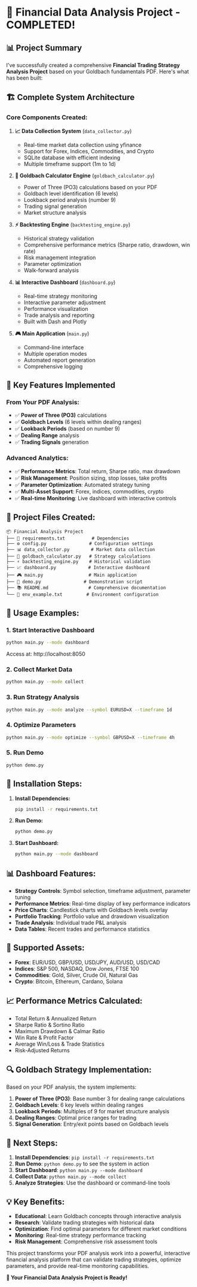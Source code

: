 # 🎉 Financial Data Analysis Project - COMPLETED!

## 📊 Project Summary

I've successfully created a comprehensive **Financial Trading Strategy Analysis Project** based on your Goldbach fundamentals PDF. Here's what has been built:

## 🏗️ Complete System Architecture

### Core Components Created:

1. **📈 Data Collection System** (`data_collector.py`)
   - Real-time market data collection using yfinance
   - Support for Forex, Indices, Commodities, and Crypto
   - SQLite database with efficient indexing
   - Multiple timeframe support (1m to 1d)

2. **🧮 Goldbach Calculator Engine** (`goldbach_calculator.py`)
   - Power of Three (PO3) calculations based on your PDF
   - Goldbach level identification (6 levels)
   - Lookback period analysis (number 9)
   - Trading signal generation
   - Market structure analysis

3. **⚡ Backtesting Engine** (`backtesting_engine.py`)
   - Historical strategy validation
   - Comprehensive performance metrics (Sharpe ratio, drawdown, win rate)
   - Risk management integration
   - Parameter optimization
   - Walk-forward analysis

4. **📊 Interactive Dashboard** (`dashboard.py`)
   - Real-time strategy monitoring
   - Interactive parameter adjustment
   - Performance visualization
   - Trade analysis and reporting
   - Built with Dash and Plotly

5. **🎮 Main Application** (`main.py`)
   - Command-line interface
   - Multiple operation modes
   - Automated report generation
   - Comprehensive logging

## 🚀 Key Features Implemented

### From Your PDF Analysis:
- ✅ **Power of Three (PO3)** calculations
- ✅ **Goldbach Levels** (6 levels within dealing ranges)
- ✅ **Lookback Periods** (based on number 9)
- ✅ **Dealing Range** analysis
- ✅ **Trading Signals** generation

### Advanced Analytics:
- ✅ **Performance Metrics**: Total return, Sharpe ratio, max drawdown
- ✅ **Risk Management**: Position sizing, stop losses, take profits
- ✅ **Parameter Optimization**: Automated strategy tuning
- ✅ **Multi-Asset Support**: Forex, indices, commodities, crypto
- ✅ **Real-time Monitoring**: Live dashboard with interactive controls

## 📁 Project Files Created:

```
📦 Financial Analysis Project
├── 📄 requirements.txt          # Dependencies
├── ⚙️ config.py                # Configuration settings
├── 📊 data_collector.py        # Market data collection
├── 🧮 goldbach_calculator.py   # Strategy calculations
├── ⚡ backtesting_engine.py    # Historical validation
├── 📈 dashboard.py            # Interactive dashboard
├── 🎮 main.py                 # Main application
├── 🎯 demo.py                # Demonstration script
├── 📚 README.md               # Comprehensive documentation
└── 🔧 env_example.txt         # Environment configuration
```

## 🎯 Usage Examples:

### 1. Start Interactive Dashboard
```bash
python main.py --mode dashboard
```
Access at: http://localhost:8050

### 2. Collect Market Data
```bash
python main.py --mode collect
```

### 3. Run Strategy Analysis
```bash
python main.py --mode analyze --symbol EURUSD=X --timeframe 1d
```

### 4. Optimize Parameters
```bash
python main.py --mode optimize --symbol GBPUSD=X --timeframe 4h
```

### 5. Run Demo
```bash
python demo.py
```

## 🔧 Installation Steps:

1. **Install Dependencies:**
   ```bash
   pip install -r requirements.txt
   ```

2. **Run Demo:**
   ```bash
   python demo.py
   ```

3. **Start Dashboard:**
   ```bash
   python main.py --mode dashboard
   ```

## 📊 Dashboard Features:

- **Strategy Controls**: Symbol selection, timeframe adjustment, parameter tuning
- **Performance Metrics**: Real-time display of key performance indicators
- **Price Charts**: Candlestick charts with Goldbach levels overlay
- **Portfolio Tracking**: Portfolio value and drawdown visualization
- **Trade Analysis**: Individual trade P&L analysis
- **Data Tables**: Recent trades and performance statistics

## 🎯 Supported Assets:

- **Forex**: EUR/USD, GBP/USD, USD/JPY, AUD/USD, USD/CAD
- **Indices**: S&P 500, NASDAQ, Dow Jones, FTSE 100
- **Commodities**: Gold, Silver, Crude Oil, Natural Gas
- **Crypto**: Bitcoin, Ethereum, Cardano, Solana

## 📈 Performance Metrics Calculated:

- Total Return & Annualized Return
- Sharpe Ratio & Sortino Ratio
- Maximum Drawdown & Calmar Ratio
- Win Rate & Profit Factor
- Average Win/Loss & Trade Statistics
- Risk-Adjusted Returns

## 🔍 Goldbach Strategy Implementation:

Based on your PDF analysis, the system implements:

1. **Power of Three (PO3)**: Base number 3 for dealing range calculations
2. **Goldbach Levels**: 6 key levels within dealing ranges
3. **Lookback Periods**: Multiples of 9 for market structure analysis
4. **Dealing Ranges**: Optimal price ranges for trading
5. **Signal Generation**: Entry/exit points based on Goldbach levels

## 🚨 Next Steps:

1. **Install Dependencies**: `pip install -r requirements.txt`
2. **Run Demo**: `python demo.py` to see the system in action
3. **Start Dashboard**: `python main.py --mode dashboard`
4. **Collect Data**: `python main.py --mode collect`
5. **Analyze Strategies**: Use the dashboard or command-line tools

## 💡 Key Benefits:

- **Educational**: Learn Goldbach concepts through interactive analysis
- **Research**: Validate trading strategies with historical data
- **Optimization**: Find optimal parameters for different market conditions
- **Monitoring**: Real-time strategy performance tracking
- **Risk Management**: Comprehensive risk assessment tools

This project transforms your PDF analysis work into a powerful, interactive financial analysis platform that can validate trading strategies, optimize parameters, and provide real-time monitoring capabilities.

**🎉 Your Financial Data Analysis Project is Ready!**
